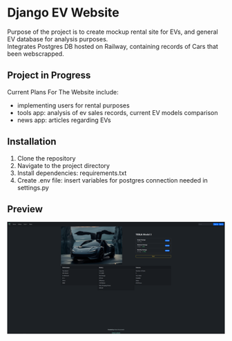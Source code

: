 # **Django EV Website**

Purpose of the project is to create mockup rental site for EVs, and general EV database for analysis purposes.
<br>
Integrates Postgres DB hosted on Railway, containing records of Cars that been webscrapped.


## **Project in Progress**
Current Plans For The Website include:
- implementing users for rental purposes
- tools app: analysis of ev sales records, current EV models comparison
- news app: articles regarding EVs

## **Installation**

1. Clone the repository
2. Navigate to the project directory
3. Install dependencies: requirements.txt
4. Create .env file: insert variables for postgres connection needed in settings.py

## Preview ##
![screenshot](media/images/django_website_showcase_example.png)
